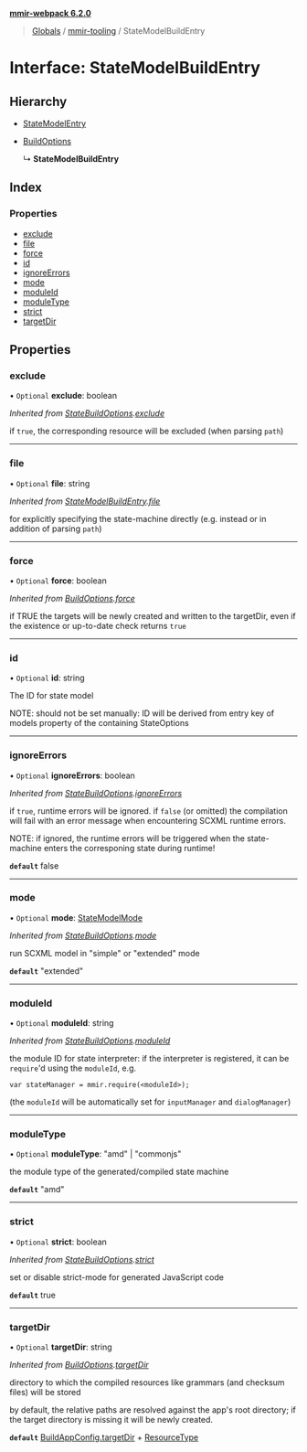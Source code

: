 **[mmir-webpack 6.2.0](../README.md)**

> [Globals](../README.md) / [mmir-tooling](../modules/mmir_tooling.md) / StateModelBuildEntry

# Interface: StateModelBuildEntry

## Hierarchy

* [StateModelEntry](mmir_tooling.statemodelentry.md)

* [BuildOptions](mmir_tooling.buildoptions.md)

  ↳ **StateModelBuildEntry**

## Index

### Properties

* [exclude](mmir_tooling.statemodelbuildentry.md#exclude)
* [file](mmir_tooling.statemodelbuildentry.md#file)
* [force](mmir_tooling.statemodelbuildentry.md#force)
* [id](mmir_tooling.statemodelbuildentry.md#id)
* [ignoreErrors](mmir_tooling.statemodelbuildentry.md#ignoreerrors)
* [mode](mmir_tooling.statemodelbuildentry.md#mode)
* [moduleId](mmir_tooling.statemodelbuildentry.md#moduleid)
* [moduleType](mmir_tooling.statemodelbuildentry.md#moduletype)
* [strict](mmir_tooling.statemodelbuildentry.md#strict)
* [targetDir](mmir_tooling.statemodelbuildentry.md#targetdir)

## Properties

### exclude

• `Optional` **exclude**: boolean

*Inherited from [StateBuildOptions](mmir_tooling.statebuildoptions.md).[exclude](mmir_tooling.statebuildoptions.md#exclude)*

if `true`, the corresponding resource will be excluded (when parsing `path`)

___

### file

• `Optional` **file**: string

*Inherited from [StateModelBuildEntry](mmir_tooling.statemodelbuildentry.md).[file](mmir_tooling.statemodelbuildentry.md#file)*

for explicitly specifying the state-machine directly (e.g. instead or in addition of parsing `path`)

___

### force

• `Optional` **force**: boolean

*Inherited from [BuildOptions](mmir_tooling.buildoptions.md).[force](mmir_tooling.buildoptions.md#force)*

if TRUE the targets will be newly created and written to the targetDir,
even if the existence or up-to-date check returns `true`

___

### id

• `Optional` **id**: string

The ID for state model

NOTE: should not be set manually:
     ID will be derived from entry key of models property of the containing StateOptions

___

### ignoreErrors

• `Optional` **ignoreErrors**: boolean

*Inherited from [StateBuildOptions](mmir_tooling.statebuildoptions.md).[ignoreErrors](mmir_tooling.statebuildoptions.md#ignoreerrors)*

if `true`, runtime errors will be ignored.
 if `false` (or omitted) the compilation will fail with an error message
 when encountering SCXML runtime errors.

NOTE: if ignored, the runtime errors will be triggered when the state-machine
      enters the corresponing state during runtime!

**`default`** false

___

### mode

• `Optional` **mode**: [StateModelMode](../modules/mmir_tooling.md#statemodelmode)

*Inherited from [StateBuildOptions](mmir_tooling.statebuildoptions.md).[mode](mmir_tooling.statebuildoptions.md#mode)*

run SCXML model in "simple" or "extended" mode

**`default`** "extended"

___

### moduleId

• `Optional` **moduleId**: string

*Inherited from [StateBuildOptions](mmir_tooling.statebuildoptions.md).[moduleId](mmir_tooling.statebuildoptions.md#moduleid)*

the module ID for state interpreter:
if the interpreter is registered, it can be `require`'d using the `moduleId`, e.g.
```
var stateManager = mmir.require(<moduleId>);
```

(the `moduleId` will be automatically set for `inputManager` and `dialogManager`)

___

### moduleType

• `Optional` **moduleType**: \"amd\" \| \"commonjs\"

the module type of the generated/compiled state machine

**`default`** "amd"

___

### strict

• `Optional` **strict**: boolean

*Inherited from [StateBuildOptions](mmir_tooling.statebuildoptions.md).[strict](mmir_tooling.statebuildoptions.md#strict)*

set or disable strict-mode for generated JavaScript code

**`default`** true

___

### targetDir

• `Optional` **targetDir**: string

*Inherited from [BuildOptions](mmir_tooling.buildoptions.md).[targetDir](mmir_tooling.buildoptions.md#targetdir)*

directory to which the compiled resources like grammars (and checksum files) will be stored

by default, the relative paths are resolved against the app's root directory;
if the target directory is missing it will be newly created.

**`default`** [BuildAppConfig.targetDir](mmir_tooling.buildappconfig.md#targetdir) + [ResourceType](../modules/mmir_tooling.md#resourcetype)
